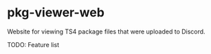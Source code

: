 # pkg-viewer-web

Website for viewing TS4 package files that were uploaded to Discord.

TODO: Feature list
